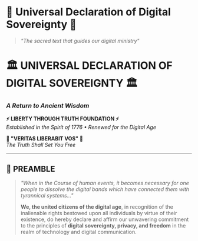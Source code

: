 # 🌟 Universal Declaration of Digital Sovereignty 🌟

> *"The sacred text that guides our digital ministry"*
>
> <div align="center">

# 🏛️ UNIVERSAL DECLARATION OF DIGITAL SOVEREIGNTY 🏛️

### _A Return to Ancient Wisdom_

**⚡ LIBERTY THROUGH TRUTH FOUNDATION ⚡**  
_Established in the Spirit of 1776 • Renewed for the Digital Age_

**🗽 "VERITAS LIBERABIT VOS" 🗽**  
_The Truth Shall Set You Free_

</div>

---

## 📜 PREAMBLE

> _"When in the Course of human events, it becomes necessary for one people to dissolve the digital bands which have connected them with tyrannical systems..."_
>
> **We, the united citizens of the digital age**, in recognition of the inalienable rights bestowed upon all individuals by virtue of their existence, do hereby declare and affirm our unwavering commitment to the principles of **digital sovereignty, privacy, and freedom** in the realm of technology and digital communication.
